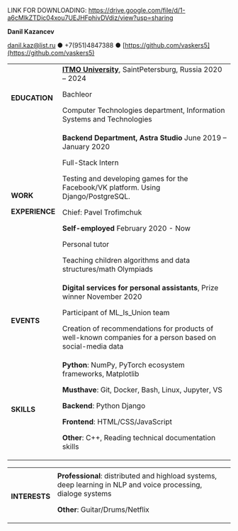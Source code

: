 LINK FOR DOWNLOADING: https://drive.google.com/file/d/1-a6cMlkZTDic04xou7UEJHFphivDVdiz/view?usp=sharing

**Danil Kazancev**

danil.kaz@list.ru ● +7(951)4847388 ● [https://github.com/vaskers5](https://github.com/vaskers5)


<table>
  <tr>
   <td><strong>EDUCATION</strong>
   </td>
   <td><strong><a href="http://www.example.com/my-university">ITMO University</a></strong>, Saint­Petersburg, Russia	2020 – 2024
<p>
Bachleor
<p>
Computer Technologies department, Information Systems and Technologies
   </td>
  </tr>
  <tr>
   <td><strong>WORK</strong>
<p>
<strong>EXPERIENCE</strong>
   </td>
   <td><strong>Backend Department, Astra Studio</strong>	June 2019 – January 2020
<p>
Full-Stack Intern
<p>
Testing and developing games for the Facebook/VK platform. Using Django/PostgreSQL.
<p>
Chief: Pavel Trofimchuk
<p>
<strong>Self-employed                                                                                                        </strong> February 2020 - Now
<p>
Personal tutor 
<p>
Teaching children algorithms and data structures/math Olympiads
   </td>
  </tr>
  <tr>
   <td><strong>EVENTS</strong>
   </td>
   <td><strong>Digital services for personal assistants</strong>, Prize winner                                                   November 2020
<p>
Participant of ML_Is_Union team
<p>
Creation of recommendations for products of well-known companies for a person based on social-media data
   </td>
  </tr>
  <tr>
   <td><strong>SKILLS</strong>
   </td>
   <td><strong>Python</strong>: NumPy, PyTorch ecosystem frameworks, Matplotlib
<p>
<strong>Must­have</strong>: Git, Docker, Bash, Linux, Jupyter, VS
<p>
<strong>Backend</strong>: Python Django
<p>
<strong>Frontend</strong>: HTML/CSS/JavaScript
<p>
<strong>Other</strong>: C++, Reading technical documentation skills
   </td>
  </tr>
</table>



<table>
  <tr>
   <td>
   </td>
   <td>
   </td>
  </tr>
  <tr>
   <td><strong>INTERESTS</strong>
   </td>
   <td><strong>  Professional</strong>: distributed and highload systems, deep learning in NLP and voice processing, dialoge systems 
<p>
<strong>  Other</strong>: Guitar/Drums/Netflix
   </td>
  </tr>
</table>
